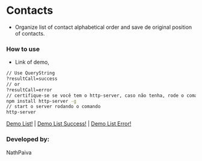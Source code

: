 # Contacts

- Organize list of contact alphabetical order and save de original position of contacts.

### How to use
- Link of demo,
```sh
// Use QueryString
?resultCall=success
// or
?resultCall=error
// certifique-se se você tem o http-server, caso não tenha, rode o comando
npm install http-server -g
// start o server rodando o comando
http-server
```
[Demo List!](http://nathpaiva.com.br/contacts/) |
[Demo List Success!](http://nathpaiva.com.br/contacts/?resultCall=success) |
[Demo List Error!](http://nathpaiva.com.br/contacts/?resultCall=error)

### Developed by:

NathPaiva